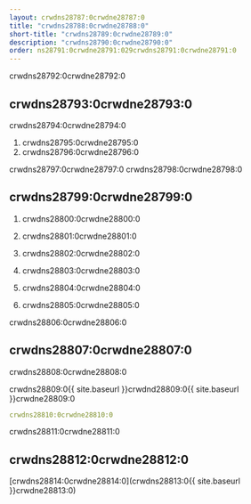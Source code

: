 ```yaml
---
layout: crwdns28787:0crwdne28787:0
title: "crwdns28788:0crwdne28788:0"
short-title: "crwdns28789:0crwdne28789:0"
description: "crwdns28790:0crwdne28790:0"
order: ns28791:0crwdne28791:029crwdns28791:0crwdne28791:0
---
```

crwdns28792:0crwdne28792:0

## crwdns28793:0crwdne28793:0

crwdns28794:0crwdne28794:0

1. crwdns28795:0crwdne28795:0
2. crwdns28796:0crwdne28796:0

crwdns28797:0crwdne28797:0 crwdns28798:0crwdne28798:0

## crwdns28799:0crwdne28799:0

1. crwdns28800:0crwdne28800:0

2. crwdns28801:0crwdne28801:0

3. crwdns28802:0crwdne28802:0

4. crwdns28803:0crwdne28803:0

5. crwdns28804:0crwdne28804:0

6. crwdns28805:0crwdne28805:0

crwdns28806:0crwdne28806:0

## crwdns28807:0crwdne28807:0

crwdns28808:0crwdne28808:0

crwdns28809:0{{ site.baseurl }}crwdnd28809:0{{ site.baseurl }}crwdne28809:0

```yaml
crwdns28810:0crwdne28810:0
```

crwdns28811:0crwdne28811:0

## crwdns28812:0crwdne28812:0

[crwdns28814:0crwdne28814:0](crwdns28813:0{{ site.baseurl }}crwdne28813:0)